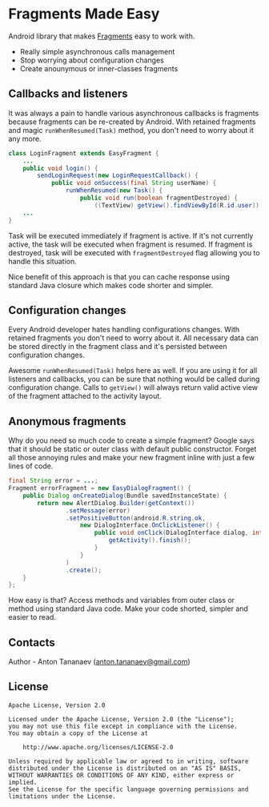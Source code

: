 # Fragments Made Easy

Android library that makes [Fragments](http://developer.android.com/guide/components/fragments.html) easy to work with.
* Really simple asynchronous calls management
* Stop worrying about configuration changes
* Create anounymous or inner-classes fragments

## Callbacks and listeners

It was always a pain to handle various asynchronous callbacks is fragments because fragments can be re-created by Android. With retained fragments and magic `runWhenResumed(Task)` method, you don't need to worry about it any more.
```Java
class LoginFragment extends EasyFragment {
    ...
    public void login() {
        sendLoginRequest(new LoginRequestCallback() {
            public void onSuccess(final String userName) {
                runWhenResumed(new Task() {
                    public void run(boolean fragmentDestroyed) {
                        ((TextView) getView().findViewById(R.id.user)).setText(userName);
    ...
}
```
Task will be executed immediately if fragment is active. If it's not currently active, the task will be executed when fragment is resumed. If fragment is destroyed, task will be executed with `fragmentDestroyed` flag allowing you to handle this situation.

Nice benefit of this approach is that you can cache response using standard Java closure which makes code shorter and simpler.

## Configuration changes

Every Android developer hates handling configurations changes. With retained fragments you don't need to worry about it. All necessary data can be stored directly in the fragment class and it's persisted between configuration changes.

Awesome `runWhenResumed(Task)` helps here as well. If you are using it for all listeners and callbacks, you can be sure that nothing would be called during configuration change. Calls to `getView()` will always return valid active view of the fragment attached to the activity layout.

## Anonymous fragments

Why do you need so much code to create a simple fragment? Google says that it should be static or outer class with default public constructor. Forget all those annoying rules and make your new fragment inline with just a few lines of code.
```Java
final String error = ...;
Fragment errorFragment = new EasyDialogFragment() {
    public Dialog onCreateDialog(Bundle savedInstanceState) {
        return new AlertDialog.Builder(getContext())
                .setMessage(error)
                .setPositiveButton(android.R.string.ok,
                    new DialogInterface.OnClickListener() {
                        public void onClick(DialogInterface dialog, int whichButton) {
                            getActivity().finish();
                        }
                    }
                )
                .create();
    }
};
```
How easy is that? Access methods and variables from outer class or method using standard Java code. Make your code shorted, simpler and easier to read.

## Contacts

Author - Anton Tananaev ([anton.tananaev@gmail.com](mailto:anton.tananaev@gmail.com))

## License

    Apache License, Version 2.0

    Licensed under the Apache License, Version 2.0 (the "License");
    you may not use this file except in compliance with the License.
    You may obtain a copy of the License at

        http://www.apache.org/licenses/LICENSE-2.0

    Unless required by applicable law or agreed to in writing, software
    distributed under the License is distributed on an "AS IS" BASIS,
    WITHOUT WARRANTIES OR CONDITIONS OF ANY KIND, either express or implied.
    See the License for the specific language governing permissions and
    limitations under the License.
